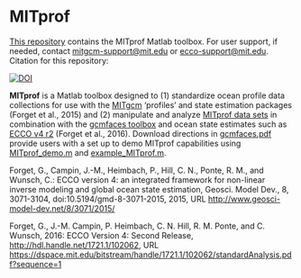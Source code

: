 # MITprof

[This repository][] contains the MITprof Matlab toolbox. For user support, if needed, contact <mitgcm-support@mit.edu> or <ecco-support@mit.edu>. Citation for this repository: 

[![DOI](https://zenodo.org/badge/76183059.svg)](https://zenodo.org/badge/latestdoi/76183059)

[This repository]: https://github.com/gaelforget/MITprof

[MITprof data sets]: http://dx.doi.org/10.7910/DVN/EE3C40
[gcmfaces toolbox]: https://github.com/gaelforget/gcmfaces
[MITgcm]: http://mitgcm.org/
[ECCO v4 r2]: https://github.com/gaelforget/ECCO_v4_r2
[gcmfaces.pdf]: https://github.com/gaelforget/gcmfaces/blob/master/gcmfaces.pdf
[MITprof_demo.m]: https://github.com/gaelforget/MITprof/blob/master/MITprof_demo.m
[example_MITprof.m]: https://github.com/gaelforget/gcmfaces/blob/master/sample_analysis/example_MITprof.m

**MITprof** is a Matlab toolbox designed to (1) standardize ocean profile data collections for use with the [MITgcm][] ‘profiles’ and state estimation packages (Forget et al., 2015) and (2) manipulate and analyze [MITprof data sets][] in combination with the [gcmfaces toolbox][] and ocean state estimates such as [ECCO v4 r2][] (Forget et al., 2016). Download directions in [gcmfaces.pdf][] provide users with a set up to demo MITprof capabilities using [MITprof_demo.m][] and [example_MITprof.m][].


Forget, G., Campin, J.-M., Heimbach, P., Hill, C. N., Ponte, R. M., and Wunsch, C.: ECCO version 4: an integrated framework for non-linear inverse modeling and global ocean state estimation, Geosci. Model Dev., 8, 3071-3104, doi:10.5194/gmd-8-3071-2015, 2015, URL http://www.geosci-model-dev.net/8/3071/2015/

Forget, G., J.-M. Campin, P. Heimbach, C. N. Hill, R. M. Ponte, and C. Wunsch, 2016: ECCO Version 4: Second Release, http://hdl.handle.net/1721.1/102062, URL <https://dspace.mit.edu/bitstream/handle/1721.1/102062/standardAnalysis.pdf?sequence=1>

